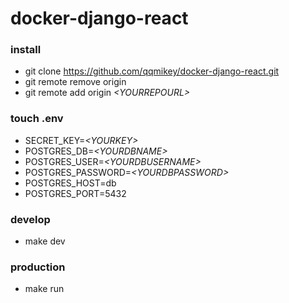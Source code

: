 # docker-django-react

### install
* git clone https://github.com/qqmikey/docker-django-react.git
* git remote remove origin
* git remote add origin *\<YOURREPOURL\>* 

### touch .env

* SECRET_KEY=*\<YOURKEY\>*
* POSTGRES_DB=*\<YOURDBNAME\>*
* POSTGRES_USER=*\<YOURDBUSERNAME\>*
* POSTGRES_PASSWORD=*\<YOURDBPASSWORD\>*
* POSTGRES_HOST=db
* POSTGRES_PORT=5432


### develop
* make dev

### production
* make run

